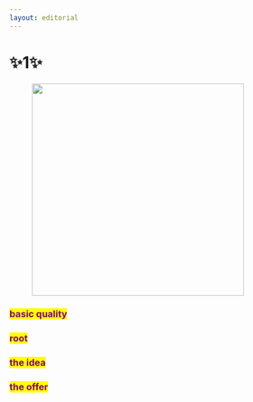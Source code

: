 ```yaml
---
layout: editorial
---
```


# ✨1✨

<figure><img src="../../../../../../.gitbook/assets/pexels-btgl-♡-17894942.jpg" alt="" width="375"><figcaption></figcaption></figure>

### <mark style="color:purple;">basic quality</mark>

### <mark style="color:purple;">root</mark>&#x20;

### <mark style="color:purple;">the idea</mark>&#x20;

### <mark style="color:purple;">the offer</mark>
